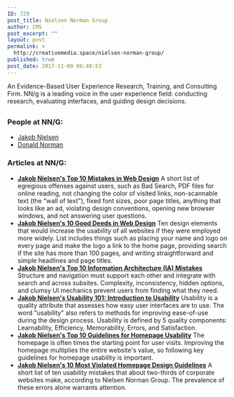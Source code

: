 ```yaml
---
ID: 729
post_title: Nielsen Norman Group
author: CMS
post_excerpt: ""
layout: post
permalink: >
  http://creativemedia.space/nielsen-norman-group/
published: true
post_date: 2017-11-09 06:48:53
---
```

An Evidence-Based User Experience Research, Training, and Consulting Firm. NN/g is a leading voice in the user experience field: conducting research, evaluating interfaces, and guiding design decisions.
<div style="clear: both;">
<h2></h2>
</div>
<h3>People at NN/G:</h3>
<ul>
 	<li><a href="https://www.creativemedia.space/jakob-nielson/">Jakob Nielsen</a></li>
 	<li><a href="https://www.creativemedia.space/donald-norman/">Donald Norman</a></li>
</ul>
<h3>Articles at NN/G:</h3>
<ul>
 	<li><a href="https://www.nngroup.com/articles/top-10-mistakes-web-design/"><strong>Jakob Nielsen's Top 10 Mistakes in Web Design</strong></a>
A short list of egregious offenses against users, such as Bad Search, PDF files for online reading, not changing the color of visited links, non-scannable text (the "wall of text"), fixed font sizes, poor page titles, anything that looks like an ad, violating design conventions, opening new browser windows, and not answering user questions.</li>
 	<li><a href="https://www.nngroup.com/articles/ten-good-deeds-in-web-design/"><strong>Jakob Nielsen's 10 Good Deeds in Web Design</strong></a>
Ten design elements that would increase the usability of all websites if they were employed more widely. List includes things such as placing your name and logo on every page and make the logo a link to the home page, providing search if the site has more than 100 pages, and writing straightforward and simple headlines and page titles.</li>
 	<li><a href="https://www.nngroup.com/articles/top-10-ia-mistakes/"><strong>Jakob Nielsen's Top 10 Information Architecture (IA) Mistakes</strong></a>
Structure and navigation must support each other and integrate with search and across subsites. Complexity, inconsistency, hidden options, and clumsy UI mechanics prevent users from finding what they need.</li>
 	<li><a href="https://www.nngroup.com/articles/usability-101-introduction-to-usability/"><strong>Jakob Nielsen's Usability 101: Introduction to Usability</strong></a>
Usability is a quality attribute that assesses how easy user interfaces are to use. The word "usability" also refers to methods for improving ease-of-use during the design process. Usability is defined by 5 quality components: Learnability, Efficiency, Memorability, Errors, and Satisfaction.</li>
 	<li><a href="https://www.nngroup.com/articles/top-ten-guidelines-for-homepage-usability/"><strong>Jakob Nielsen's Top 10 Guidelines for Homepage Usability</strong></a>
The homepage is often times the starting point for user visits. Improving the homepage multiplies the entire website's value, so following key guidelines for homepage usability is important.</li>
 	<li><a href="https://www.nngroup.com/articles/most-violated-homepage-guidelines/"><strong>Jakob Nielsen's 10 Most Violated Homepage Design Guidelines</strong></a>
A short list of ten usability mistakes that about two-thirds of corporate websites make, according to Nielsen Norman Group. The prevalence of these errors alone warrants attention.</li>
</ul>